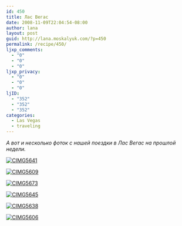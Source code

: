 ```yaml
---
id: 450
title: Лас Вегас
date: 2008-11-09T22:04:54-08:00
author: lana
layout: post
guid: http://lana.moskalyuk.com/?p=450
permalink: /recipe/450/
ljxp_comments:
  - "0"
  - "0"
  - "0"
ljxp_privacy:
  - "0"
  - "0"
  - "0"
ljID:
  - "352"
  - "352"
  - "352"
categories:
  - Las Vegas
  - traveling
---
```

_А вот и несколько фоток с нашей поездки в Лас Вегас на прошлой недели._

<a class="flickr-image" title="CIMG5641" rel="flickr-mgr" href="http://www.flickr.com/photos/67405678@N00/3015047654/"><img class="flickr-large" longdesc="http://farm4.static.flickr.com/3135/3015047654_8ce29ab5f5_o.jpg" src="http://farm4.static.flickr.com/3135/3015047654_ca94aa0c52_m.jpg" alt="CIMG5641" /></a>

<a class="flickr-image" title="CIMG5609" rel="flickr-mgr" href="http://www.flickr.com/photos/67405678@N00/3014135367/"><img class="flickr-large" longdesc="http://farm4.static.flickr.com/3270/3014135367_54c82910c4_o.jpg" src="http://farm4.static.flickr.com/3270/3014135367_b74f29808a_m.jpg" alt="CIMG5609" /></a>

<a class="flickr-image" title="CIMG5673" rel="flickr-mgr" href="http://www.flickr.com/photos/67405678@N00/3015131184/"><img class="flickr-large" longdesc="http://farm4.static.flickr.com/3179/3015131184_f7d3dcf200_o.jpg" src="http://farm4.static.flickr.com/3179/3015131184_c1ff5d3d58_m.jpg" alt="CIMG5673" /></a>

<a class="flickr-image" title="CIMG5645" rel="flickr-mgr" href="http://www.flickr.com/photos/67405678@N00/3014215643/"><img class="flickr-large" longdesc="http://farm4.static.flickr.com/3232/3014215643_68130e5dba_o.jpg" src="http://farm4.static.flickr.com/3232/3014215643_a48112c35c_m.jpg" alt="CIMG5645" /></a>

<a class="flickr-image" title="CIMG5638" rel="flickr-mgr" href="http://www.flickr.com/photos/67405678@N00/3015040486/"><img class="flickr-large" longdesc="http://farm4.static.flickr.com/3201/3015040486_04e96bfddf_o.jpg" src="http://farm4.static.flickr.com/3201/3015040486_7ecc21c86d_m.jpg" alt="CIMG5638" /></a>

<a class="flickr-image" title="CIMG5606" rel="flickr-mgr" href="http://www.flickr.com/photos/67405678@N00/3014959272/"><img class="flickr-large" longdesc="http://farm4.static.flickr.com/3038/3014959272_7ef1e7d2c7_o.jpg" src="http://farm4.static.flickr.com/3038/3014959272_1fe19c3b7a_m.jpg" alt="CIMG5606" /></a>